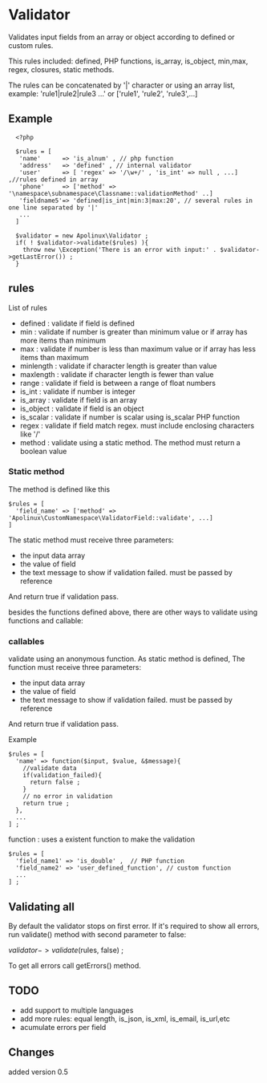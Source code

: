 # Validator

Validates input fields from an array or object according to defined or custom rules.


This rules included: defined, PHP functions, is_array, is_object, min,max, regex, closures, static methods.

The rules can be concatenated by '|' character or using an array list, example:
'rule1|rule2|rule3 ...'  or ['rule1', 'rule2', 'rule3',...]

## Example

```
  <?php
  
  $rules = [
   'name'      => 'is_alnum' , // php function
   'address'   => 'defined' , // internal validator
   'user'      => [ 'regex' => '/\w+/' , 'is_int' => null , ...] ,//rules defined in array
   'phone'     => ['method' => '\namespace\subnamespace\Classname::validationMethod' ..]
   'fieldname5'=> 'defined|is_int|min:3|max:20', // several rules in one line separated by '|'
   ...
  ]

  $validator = new Apolinux\Validator ;
  if( ! $validator->validate($rules) ){
    throw new \Exception('There is an error with input:' . $validator->getLastError()) ;
  }
```

## rules

List of rules

* defined   : validate if field is defined
* min       : validate if number is greater than minimum value or if array has more items than minimum
* max       : validate if number is less than maximum value or if array has less items than maximum
* minlength : validate if character length is greater than value
* maxlength : validate if character length is fewer than value
* range     : validate if field is between a range of float numbers
* is_int    : validate if number is integer
* is_array  : validate if field is an array
* is_object : validate if field is an object
* is_scalar : validate if number is scalar using is_scalar PHP function
* regex     : validate if field match regex. must include enclosing characters like '/'
* method    : validate using a static method. The method must return a boolean value

### Static method

The method is defined like this

```
$rules = [
  'field_name' => ['method' => 'Apolinux\CustomNamespace\ValidatorField::validate', ...]
]
```

The static method must receive three parameters:
* the input data array
* the value of field
* the text message to show if validation failed. must be passed by reference

And return true if validation pass.


besides the functions defined above, there are other ways to validate using functions and callable:

### callables  

validate using an anonymous function. As static method is defined, The function must receive three parameters:
* the input data array
* the value of field
* the text message to show if validation failed. must be passed by reference

And return true if validation pass.

Example

```
$rules = [
  'name' => function($input, $value, &$message){
    //validate data 
    if(validation_failed){
      return false ;
    }
    // no error in validation
    return true ;
  },
  ...
] ;
```


function  : uses a existent function to make the validation

```
$rules = [
  'field_name1' => 'is_double' ,  // PHP function 
  'field_name2' => 'user_defined_function', // custom function
  ...
] ;

```

## Validating all

By default the validator stops on first error. If it's required to show all errors,
run validate() method with second parameter to false:


$validator->validate($rules, false) ;


To get all errors call getErrors() method.


## TODO

* add support to multiple languages
* add more rules: equal length, is_json, is_xml, is_email, is_url,etc
* acumulate errors per field

## Changes

added version 0.5